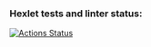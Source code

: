 ### Hexlet tests and linter status:
[![Actions Status](https://github.com/Developer2220/frontend-project-12/actions/workflows/hexlet-check.yml/badge.svg)](https://github.com/Developer2220/frontend-project-12/actions)